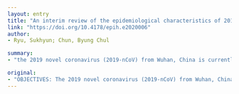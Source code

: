 ```yaml
---
layout: entry
title: "An interim review of the epidemiological characteristics of 2019 novel coronavirus"
link: "https://doi.org/10.4178/epih.e2020006"
author:
- Ryu, Sukhyun; Chun, Byung Chul

summary:
- "the 2019 novel coronavirus (2019-nCoV) from Wuhan, China is currently recognized as a public health emergency of global concern. There remain considerable uncertainties, which should be considered when providing guidance to public health authorities on control measures. Additional studies incorporating more detailed information from confirmed cases would be valuable. Some of the epidemiological characteristics of 2019-NCoV have been identified. Other studies would be useful. More detailed information would be invaluable. OBJECTIVES: The 2019 novel."

original:
- "OBJECTIVES: The 2019 novel coronavirus (2019-nCoV) from Wuhan, China is currently recognized as a public health emergency of global concern. METHODS: We reviewed the currently available literature to provide up-to-date guidance on control measures to be implemented by public health authorities. RESULTS: Some of the epidemiological characteristics of 2019-nCoV have been identified. However, there remain considerable uncertainties, which should be considered when providing guidance to public health authorities on control measures. CONCLUSIONS: Additional studies incorporating more detailed information from confirmed cases would be valuable."
---
```


